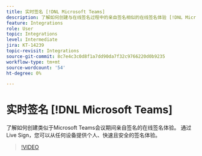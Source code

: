 ```yaml
---
title: 实时签名 [!DNL Microsoft Teams]
description: 了解如何创建与在线签名过程中的亲自签名相似的在线签名体验 [!DNL Microsoft Teams] 会议
feature: Integrations
role: User
topic: Integrations
level: Intermediate
jira: KT-14239
topic-revisit: Integrations
source-git-commit: 8c7e4c3c0d8f1a7dd90da7f32c9766220d0b9235
workflow-type: tm+mt
source-wordcount: '54'
ht-degree: 0%

---
```


# 实时签名 [!DNL Microsoft Teams]

了解如何创建类似于Microsoft Teams会议期间亲自签名的在线签名体验。 通过Live Sign，您可以从任何设备提供个人、快速且安全的签名体验。

>[!VIDEO](https://video.tv.adobe.com/v/3425187?quality=12&learn=on&hidetitle=true)
